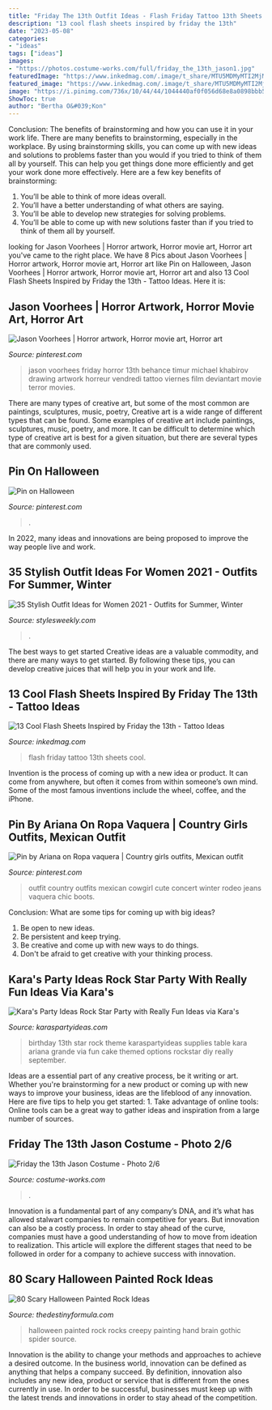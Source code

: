 ```yaml
---
title: "Friday The 13th Outfit Ideas - Flash Friday Tattoo 13th Sheets Cool"
description: "13 cool flash sheets inspired by friday the 13th"
date: "2023-05-08"
categories:
- "ideas"
tags: ["ideas"]
images:
- "https://photos.costume-works.com/full/friday_the_13th_jason1.jpg"
featuredImage: "https://www.inkedmag.com/.image/t_share/MTU5MDMyMTI2MjM0Njk5NTQ0/featuredimage.png"
featured_image: "https://www.inkedmag.com/.image/t_share/MTU5MDMyMTI2MjM0Njk5NTQ0/featuredimage.png"
image: "https://i.pinimg.com/736x/10/44/44/1044440af0f056d68e8a0898bbb55cc1--jason-voorhees-horror.jpg"
ShowToc: true
author: "Bertha O&#039;Kon"
---
```



Conclusion: The benefits of brainstorming and how you can use it in your work life.
There are many benefits to brainstorming, especially in the workplace. By using brainstorming skills, you can come up with new ideas and solutions to problems faster than you would if you tried to think of them all by yourself. This can help you get things done more efficiently and get your work done more effectively. Here are a few key benefits of brainstorming:
1. You’ll be able to think of more ideas overall.
2. You’ll have a better understanding of what others are saying.
3. You’ll be able to develop new strategies for solving problems.
4. You’ll be able to come up with new solutions faster than if you tried to think of them all by yourself.

	

		
looking for Jason Voorhees | Horror artwork, Horror movie art, Horror art you've came to the right place. We have 8 Pics about Jason Voorhees | Horror artwork, Horror movie art, Horror art like Pin on Halloween, Jason Voorhees | Horror artwork, Horror movie art, Horror art and also 13 Cool Flash Sheets Inspired by Friday the 13th - Tattoo Ideas. Here it is:
		
    
## Jason Voorhees | Horror Artwork, Horror Movie Art, Horror Art

<img loading=lazy src="https://i.pinimg.com/736x/10/44/44/1044440af0f056d68e8a0898bbb55cc1--jason-voorhees-horror.jpg" onerror="this.onerror=null;this.src='https://tse2.mm.bing.net/th?id=OIP.k3egg9WVS3RYtNfSnvQEXQHaLG&amp;pid=15.1';" alt="Jason Voorhees | Horror artwork, Horror movie art, Horror art">

_Source: pinterest.com_

>jason voorhees friday horror 13th behance timur michael khabirov drawing artwork horreur vendredi tattoo viernes film deviantart movie terror movies. 

	

There are many types of creative art, but some of the most common are paintings, sculptures, music, poetry,
Creative art is a wide range of different types that can be found. Some examples of creative art include paintings, sculptures, music, poetry, and more. It can be difficult to determine which type of creative art is best for a given situation, but there are several types that are commonly used.

    
## Pin On Halloween

<img loading=lazy src="https://i.pinimg.com/736x/39/38/94/393894af94f72957a4792a19b06198c4.jpg" onerror="this.onerror=null;this.src='https://tse3.mm.bing.net/th?id=OIP.c7oKRRi8ncYC3u79vYG1ggHaMl&amp;pid=15.1';" alt="Pin on Halloween">

_Source: pinterest.com_

>. 

	

In 2022, many ideas and innovations are being proposed to improve the way people live and work.

    
## 35 Stylish Outfit Ideas For Women 2021 - Outfits For Summer, Winter

<img loading=lazy src="https://stylesweekly.com/wp-content/uploads/2016/12/Trendy-Outfit-Ideas_10.jpg" onerror="this.onerror=null;this.src='https://tse1.mm.bing.net/th?id=OIP.-crfsbC_mIJPrtmyKqLZswHaOm&amp;pid=15.1';" alt="35 Stylish Outfit Ideas for Women 2021 - Outfits for Summer, Winter">

_Source: stylesweekly.com_

>. 

	

The best ways to get started
Creative ideas are a valuable commodity, and there are many ways to get started. By following these tips, you can develop creative juices that will help you in your work and life.

    
## 13 Cool Flash Sheets Inspired By Friday The 13th - Tattoo Ideas

<img loading=lazy src="https://www.inkedmag.com/.image/t_share/MTU5MDMyMTI2MjM0Njk5NTQ0/featuredimage.png" onerror="this.onerror=null;this.src='https://tse3.mm.bing.net/th?id=OIP.OZ4yIJhQuW19qxlPminmAwHaHX&amp;pid=15.1';" alt="13 Cool Flash Sheets Inspired by Friday the 13th - Tattoo Ideas">

_Source: inkedmag.com_

>flash friday tattoo 13th sheets cool. 

	

Invention is the process of coming up with a new idea or product. It can come from anywhere, but often it comes from within someone’s own mind. Some of the most famous inventions include the wheel, coffee, and the iPhone.

    
## Pin By Ariana On Ropa Vaquera | Country Girls Outfits, Mexican Outfit

<img loading=lazy src="https://i.pinimg.com/736x/75/de/56/75de5649265dc3ca9603bfb1cb6941b6.jpg" onerror="this.onerror=null;this.src='https://tse3.mm.bing.net/th?id=OIP.373f29xu_-WIyrxGgeOnMAHaHa&amp;pid=15.1';" alt="Pin by Ariana on Ropa vaquera | Country girls outfits, Mexican outfit">

_Source: pinterest.com_

>outfit country outfits mexican cowgirl cute concert winter rodeo jeans vaquera chic boots. 

	

Conclusion: What are some tips for coming up with big ideas?
1. Be open to new ideas.
2. Be persistent and keep trying.
3. Be creative and come up with new ways to do things.
4. Don't be afraid to get creative with your thinking process.

    
## Kara&#039;s Party Ideas Rock Star Party With Really Fun Ideas Via Kara&#039;s

<img loading=lazy src="http://karaspartyideas.com/wp-content/uploads/2013/09/star-1.jpg" onerror="this.onerror=null;this.src='https://tse2.mm.bing.net/th?id=OIP.gOnX3spKrKwyoZQyDR4pMAHaJ7&amp;pid=15.1';" alt="Kara&#039;s Party Ideas Rock Star Party with Really Fun Ideas via Kara&#039;s">

_Source: karaspartyideas.com_

>birthday 13th star rock theme karaspartyideas supplies table kara ariana grande via fun cake themed options rockstar diy really september. 

	

Ideas are a essential part of any creative process, be it writing or art. Whether you're brainstorming for a new product or coming up with new ways to improve your business, ideas are the lifeblood of any innovation. Here are five tips to help you get started: 1. Take advantage of online tools: Online tools can be a great way to gather ideas and inspiration from a large number of sources.

    
## Friday The 13th Jason Costume - Photo 2/6

<img loading=lazy src="https://photos.costume-works.com/full/friday_the_13th_jason1.jpg" onerror="this.onerror=null;this.src='https://tse3.mm.bing.net/th?id=OIP.Tgl0SoQblYwaqE10gx0zUQHaLH&amp;pid=15.1';" alt="Friday the 13th Jason Costume - Photo 2/6">

_Source: costume-works.com_

>. 

	

Innovation is a fundamental part of any company’s DNA, and it’s what has allowed stalwart companies to remain competitive for years. But innovation can also be a costly process. In order to stay ahead of the curve, companies must have a good understanding of how to move from ideation to realization. This article will explore the different stages that need to be followed in order for a company to achieve success with innovation.

    
## 80 Scary Halloween Painted Rock Ideas

<img loading=lazy src="http://thedestinyformula.com/wp-content/uploads/2019/01/8cf31c1f2df57289f229d85f350ed950.jpg" onerror="this.onerror=null;this.src='https://tse1.mm.bing.net/th?id=OIP.euparTnFubkxS9RFNKgLdQHaJ4&amp;pid=15.1';" alt="80 Scary Halloween Painted Rock Ideas">

_Source: thedestinyformula.com_

>halloween painted rock rocks creepy painting hand brain gothic spider source. 

	

Innovation is the ability to change your methods and approaches to achieve a desired outcome. In the business world, innovation can be defined as anything that helps a company succeed. By definition, innovation also includes any new idea, product or service that is different from the ones currently in use. In order to be successful, businesses must keep up with the latest trends and innovations in order to stay ahead of the competition.

